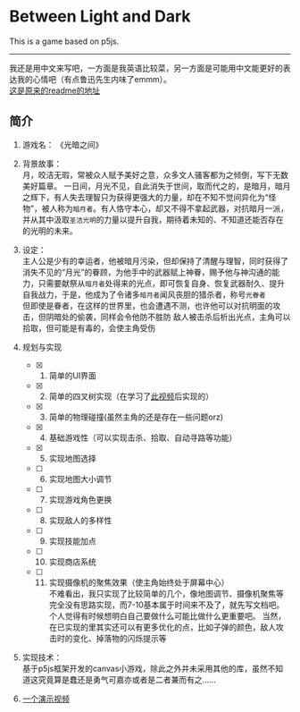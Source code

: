 # Between Light and Dark
This is a game based on p5js.  
***
我还是用中文来写吧，一方面是我英语比较菜，另一方面是可能用中文能更好的表达我的心情吧（有点鲁迅先生内味了emmm）。  
[这是原来的readme的地址](https://github.com/wujinhjun/FrontEndHomework/tree/main/Homework7)

## 简介

1. 游戏名： 《光暗之间》
2. 背景故事：  
   月，皎洁无瑕，常被众人赋予美好之意，众多文人骚客都为之倾倒，写下无数美好篇章。
一日间，月光不见，自此消失于世间，取而代之的，是暗月，暗月之辉下，有人失去理智只为获得更强大的力量，却在不知不觉间异化为“怪物”，被人称为`暗月者`。有人恪守本心，却又不得不拿起武器，对抗暗月一派，并从其中汲取`圣洁光明`的力量以提升自我，期待着未知的、不知道还能否存在的光明的未来。
3. 设定：  
   主人公是少有的幸运者，他被暗月污染，但却保持了清醒与理智，同时获得了消失不见的“月光”的眷顾，为他手中的武器赋上神眷，赐予他与神沟通的能力，只需要献祭从`暗月者`处得来的光点，即可恢复自身、恢复武器耐久、提升自我战力，于是，他成为了令诸多`暗月者`闻风丧胆的猎杀者，称号`光眷者`  
   但即使是眷者，在这样的世界里，也会遭遇不测，也许他可以对抗明面的攻击，但阴暗处的偷袭，同样会令他防不胜防
   敌人被击杀后析出光点，主角可以拾取，但可能是有毒的，会使主角受伤

4. 规划与实现
   - [X] 1. 简单的UI界面
   - [X] 2. 简单的四叉树实现（在学习了[此视频](https://www.youtube.com/watch?v=OJxEcs0w_kE)后实现的）
   - [X] 3. 简单的物理碰撞(虽然主角的还是存在一些问题orz)
   - [X] 4. 基础游戏性（可以实现击杀、拾取、自动寻路等功能）
   - [X] 5. 实现地图选择
   - [ ] 6. 实现地图大小调节
   - [ ] 7. 实现游戏角色更换
   - [ ] 8. 实现敌人的多样性
   - [ ] 9. 实现技能加点
   - [ ] 10. 实现商店系统
   - [ ] 11. 实现摄像机的聚焦效果（使主角始终处于屏幕中心）  
    不难看出，我只实现了比较简单的几个，像地图调节、摄像机聚焦等完全没有思路实现，而7-10基本属于时间来不及了，就先写文档吧。个人觉得有时候想明白自己要做什么可能比做什么更重要吧。
    当然，在已实现的里其实还可以有更多优化的点，比如子弹的颜色，敌人攻击时的变化、掉落物的闪烁提示等

5. 实现技术：  
   基于p5js框架开发的canvas小游戏，除此之外并未采用其他的库，虽然不知道这究竟算是蠢还是勇气可嘉亦或者是二者兼而有之……

6. [一个演示视频](https://www.bilibili.com/video/BV1nL4y1F77P/)
